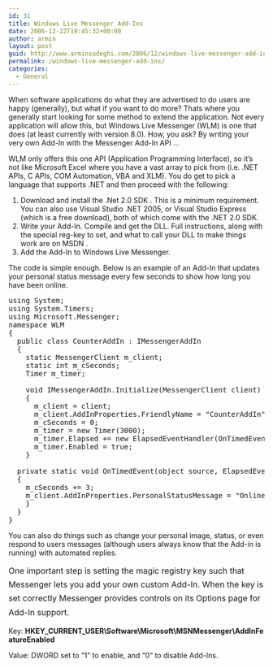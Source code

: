 ```yaml
---
id: 31
title: Windows Live Messenger Add-Ins
date: 2006-12-22T19:45:32+00:00
author: armin
layout: post
guid: http://www.arminsadeghi.com/2006/12/windows-live-messenger-add-ins/
permalink: /windows-live-messenger-add-ins/
categories:
  - General
---
```

<!-- google_ad_section_start -->

When software applications do what they are advertised to do users are happy (generally), but what if you want to do more? Thats where you generally start looking for some method to extend the application. Not every application will allow this, but Windows Live Messenger (WLM) is one that does (at least currently with version 8.0). How, you ask? By writing your very own Add-In with the Messenger Add-In API &#8230;

<!--more-->

WLM only offers this one API (Application Programming Interface), so it&#8217;s not like Microsoft Excel where you have a vast array to pick from (i.e. .NET APIs, C APIs, COM Automation, VBA and XLM). You do get to pick a language that supports .NET and then proceed with the following:

  1. Download and install the .Net 2.0 SDK . This is a minimum requirement. You can also use Visual Studio .NET 2005, or Visual Studio Express (which is a free download), both of which come with the .NET 2.0 SDK.
  2. Write your Add-In. Compile and get the DLL. Full instructions, along with the special reg-key to set, and what to call your DLL to make things work are on MSDN .
  3. Add the Add-In to Windows Live Messenger.

The code is simple enough. Below is an example of an Add-In that updates your personal status message every few seconds to show how long you have been online.

<pre>using System;
using System.Timers;
using Microsoft.Messenger;
namespace WLM
{
  public class CounterAddIn : IMessengerAddIn
  {
    static MessengerClient m_client;
    static int m_cSeconds;
    Timer m_timer;

    void IMessengerAddIn.Initialize(MessengerClient client)
    {
      m_client = client;
      m_client.AddInProperties.FriendlyName = "CounterAddIn";
      m_cSeconds = 0;
      m_timer = new Timer(3000);
      m_timer.Elapsed += new ElapsedEventHandler(OnTimedEvent);
      m_timer.Enabled = true;
    }

  private static void OnTimedEvent(object source, ElapsedEventArgs e)
  {
    m_cSeconds += 3;
    m_client.AddInProperties.PersonalStatusMessage = "Online for " + m_cSeconds.ToString() + " seconds.";
    }
  }
}</pre>

You can also do things such as change your personal image, status, or even respond to users messages (although users always know that the Add-in is running) with automated replies.

<span style="line-height: 1.714285714; font-size: 1rem;">One important step is setting the magic registry key such that Messenger lets you add your own custom Add-In. When the key is set correctly Messenger provides controls on its Options page for Add-In support.</span>

Key: **HKEY\_CURRENT\_USER\Software\Microsoft\MSNMessenger\AddInFeatureEnabled**

Value: DWORD set to &#8220;1&#8221; to enable, and &#8220;0&#8221; to disable Add-Ins.

<!-- google_ad_section_end -->

